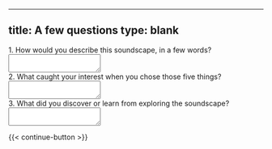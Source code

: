 
---
title: A few questions
type: blank
---

<div class = "form-group">
<label for = "qual1_description">
1. How would you describe this soundscape, in a few words?</label>
<textarea name ="qual1_description" class="form-control"></textarea>
</div>
<div class = "form-group">
<label for = "qual2_caught interest">
2. What caught your interest when you chose those five things? </label>
<textarea name ="qual2_caught interest" class="form-control"></textarea>
</div>
<div class = "form-group">
<label for = "qual3_learn">
3. What did you discover or learn from exploring the soundscape? </label>
<textarea name ="qual3_learn" class="form-control"></textarea>
</div>



{{< continue-button >}}
